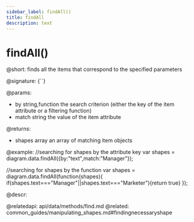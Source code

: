 ```yaml
---
sidebar_label: findAll()
title: findAll
description: text
---
```


# findAll()

@short: finds all the items that correspond to the specified parameters

@signature: {``}

@params:
- by			string,function			 the search criterion (either the key of the item attribute or a filtering function)
- match 		string					 the value of the item attribute

@returns:

- shapes		array		an array of matching item objects

@example:
//searching for shapes by the attribute key
var shapes = diagram.data.findAll({by:"text",match:"Manager"});

//searching for shapes by the function
var shapes = diagram.data.findAll(function(shapes){
	if(shapes.text==="Manager"||shapes.text==="Marketer"){return true}
});

@descr:

@relatedapi:
	api/data/methods/find.md
@related:
	common_guides/manipulating_shapes.md#findingnecessaryshape